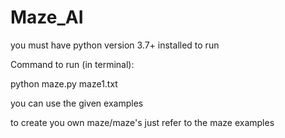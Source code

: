 # Maze_AI

you must have python version 3.7+ installed to run

Command to run (in terminal):

python maze.py maze1.txt

you can use the given examples

to create you own maze/maze's just refer to the maze examples
